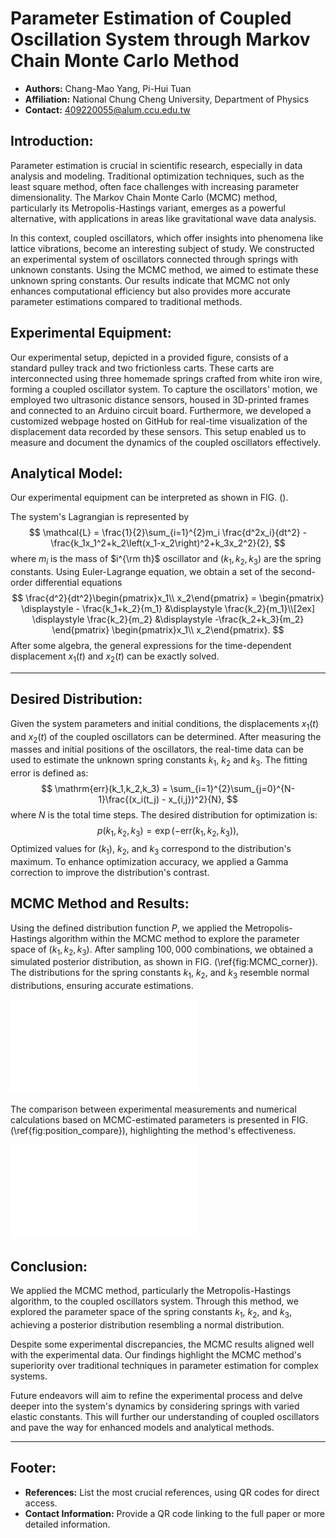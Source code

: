 
# Parameter Estimation of Coupled Oscillation System through Markov Chain Monte Carlo Method

- **Authors:** Chang-Mao Yang, Pi-Hui Tuan
- **Affiliation:** National Chung Cheng University, Department of Physics
- **Contact:** 409220055@alum.ccu.edu.tw

## Introduction:

Parameter estimation is crucial in scientific research, especially in data analysis and modeling. Traditional optimization techniques, such as the least square method, often face challenges with increasing parameter dimensionality. The Markov Chain Monte Carlo (MCMC) method, particularly its Metropolis-Hastings variant, emerges as a powerful alternative, with applications in areas like gravitational wave data analysis.

In this context, coupled oscillators, which offer insights into phenomena like lattice vibrations, become an interesting subject of study. We constructed an experimental system of oscillators connected through springs with unknown constants. Using the MCMC method, we aimed to estimate these unknown spring constants. Our results indicate that MCMC not only enhances computational efficiency but also provides more accurate parameter estimations compared to traditional methods.

## Experimental Equipment:

Our experimental setup, depicted in a provided figure, consists of a standard pulley track and two frictionless carts. These carts are interconnected using three homemade springs crafted from white iron wire, forming a coupled oscillator system. To capture the oscillators' motion, we employed two ultrasonic distance sensors, housed in 3D-printed frames and connected to an Arduino circuit board. Furthermore, we developed a customized webpage hosted on GitHub for real-time visualization of the displacement data recorded by these sensors. This setup enabled us to measure and document the dynamics of the coupled oscillators effectively.

## Analytical Model:

Our experimental equipment can be interpreted as shown in FIG. ().

The system's Lagrangian is represented by 
$$
\mathcal{L} = \frac{1}{2}\sum_{i=1}^{2}m_i \frac{d^2x_i}{dt^2}
		-\frac{k_1x_1^2+k_2\left(x_1-x_2\right)^2+k_3x_2^2}{2},
$$
where $m_i$ is the mass of $i^{\rm th}$ oscillator and $\left(k_1,k_2,k_3\right)$ are the spring constants. Using Euler-Lagrange equation, we obtain a set of the second-order differential equations
$$
\frac{d^2}{dt^2}\begin{pmatrix}x_1\\ x_2\end{pmatrix} =
\begin{pmatrix}
\displaystyle - \frac{k_1+k_2}{m_1}	&\displaystyle  \frac{k_2}{m_1}\\[2ex]
\displaystyle  \frac{k_2}{m_2} 		&\displaystyle  -\frac{k_2+k_3}{m_2}
\end{pmatrix}
\begin{pmatrix}x_1\\ x_2\end{pmatrix}.
$$
After some algebra, the general expressions for the time-dependent displacement $x_1\left(t\right)$ and $x_2\left(t\right)$ can be exactly solved.

---

## Desired Distribution:

Given the system parameters and initial conditions, the displacements $x_1(t)$ and $x_2(t)$ of the coupled oscillators can be determined. After measuring the masses and initial positions of the oscillators, the real-time data can be used to estimate the unknown spring constants $k_1$, $k_2$ and $k_3$. The fitting error is defined as:
$$
\mathrm{err}(k_1,k_2,k_3) = \sum_{i=1}^{2}\sum_{j=0}^{N-1}\frac{(x_i(t_j) - x_{i,j})^2}{N},
$$
where $N$ is the total time steps. The desired distribution for optimization is:
$$
p(k_1,k_2,k_3) = \exp(-\text{err}(k_1,k_2,k_3)),
$$
Optimized values for $(k_1)$, $k_2$, and $k_3$ correspond to the distribution's maximum. To enhance optimization accuracy, we applied a Gamma correction to improve the distribution's contrast.

## MCMC Method and Results:

Using the defined distribution function $P$, we applied the Metropolis-Hastings algorithm within the MCMC method to explore the parameter space of $\left(k_1,k_2,k_3\right)$. After sampling $100,000$ combinations, we obtained a simulated posterior distribution, as shown in FIG. (\ref{fig:MCMC_corner}). The distributions for the spring constants $k_1$, $k_2$, and $k_3$ resemble normal distributions, ensuring accurate estimations. 

![](paper/image/MCMC_corner.pdf)

The comparison between experimental measurements and numerical calculations based on MCMC-estimated parameters is presented in FIG. (\ref{fig:position_compare}), highlighting the method's effectiveness.

![](paper/image/position_compare.pdf)



## Conclusion:
We applied the MCMC method, particularly the Metropolis-Hastings algorithm, to the coupled oscillators system. Through this method, we explored the parameter space of the spring constants $k_1$, $k_2$, and $k_3$, achieving a posterior distribution resembling a normal distribution.

Despite some experimental discrepancies, the MCMC results aligned well with the experimental data. Our findings highlight the MCMC method's superiority over traditional techniques in parameter estimation for complex systems.

Future endeavors will aim to refine the experimental process and delve deeper into the system's dynamics by considering springs with varied elastic constants. This will further our understanding of coupled oscillators and pave the way for enhanced models and analytical methods.

---

## Footer:

- **References:** List the most crucial references, using QR codes for direct access.
- **Contact Information:** Provide a QR code linking to the full paper or more detailed information.
